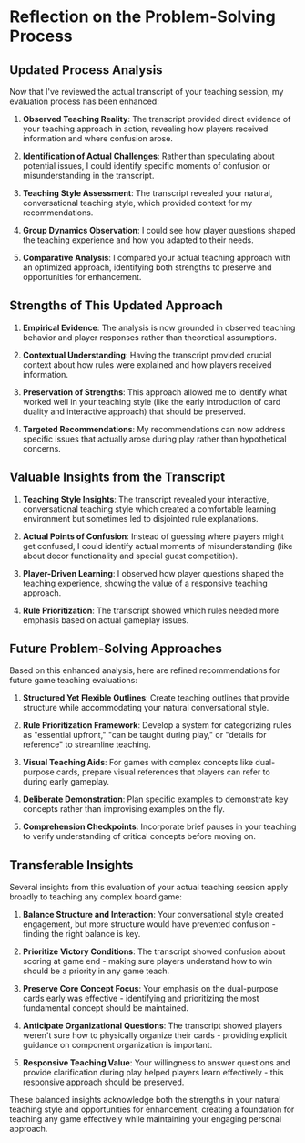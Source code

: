# Reflection on the Problem-Solving Process

## Updated Process Analysis

Now that I've reviewed the actual transcript of your teaching session, my evaluation process has been enhanced:

1. **Observed Teaching Reality**: The transcript provided direct evidence of your teaching approach in action, revealing how players received information and where confusion arose.

2. **Identification of Actual Challenges**: Rather than speculating about potential issues, I could identify specific moments of confusion or misunderstanding in the transcript.

3. **Teaching Style Assessment**: The transcript revealed your natural, conversational teaching style, which provided context for my recommendations.

4. **Group Dynamics Observation**: I could see how player questions shaped the teaching experience and how you adapted to their needs.

5. **Comparative Analysis**: I compared your actual teaching approach with an optimized approach, identifying both strengths to preserve and opportunities for enhancement.

## Strengths of This Updated Approach

1. **Empirical Evidence**: The analysis is now grounded in observed teaching behavior and player responses rather than theoretical assumptions.

2. **Contextual Understanding**: Having the transcript provided crucial context about how rules were explained and how players received information.

3. **Preservation of Strengths**: This approach allowed me to identify what worked well in your teaching style (like the early introduction of card duality and interactive approach) that should be preserved.

4. **Targeted Recommendations**: My recommendations can now address specific issues that actually arose during play rather than hypothetical concerns.

## Valuable Insights from the Transcript

1. **Teaching Style Insights**: The transcript revealed your interactive, conversational teaching style which created a comfortable learning environment but sometimes led to disjointed rule explanations.

2. **Actual Points of Confusion**: Instead of guessing where players might get confused, I could identify actual moments of misunderstanding (like about decor functionality and special guest competition).

3. **Player-Driven Learning**: I observed how player questions shaped the teaching experience, showing the value of a responsive teaching approach.

4. **Rule Prioritization**: The transcript showed which rules needed more emphasis based on actual gameplay issues.

## Future Problem-Solving Approaches

Based on this enhanced analysis, here are refined recommendations for future game teaching evaluations:

1. **Structured Yet Flexible Outlines**: Create teaching outlines that provide structure while accommodating your natural conversational style.

2. **Rule Prioritization Framework**: Develop a system for categorizing rules as "essential upfront," "can be taught during play," or "details for reference" to streamline teaching.

3. **Visual Teaching Aids**: For games with complex concepts like dual-purpose cards, prepare visual references that players can refer to during early gameplay.

4. **Deliberate Demonstration**: Plan specific examples to demonstrate key concepts rather than improvising examples on the fly.

5. **Comprehension Checkpoints**: Incorporate brief pauses in your teaching to verify understanding of critical concepts before moving on.

## Transferable Insights

Several insights from this evaluation of your actual teaching session apply broadly to teaching any complex board game:

1. **Balance Structure and Interaction**: Your conversational style created engagement, but more structure would have prevented confusion - finding the right balance is key.

2. **Prioritize Victory Conditions**: The transcript showed confusion about scoring at game end - making sure players understand how to win should be a priority in any game teach.

3. **Preserve Core Concept Focus**: Your emphasis on the dual-purpose cards early was effective - identifying and prioritizing the most fundamental concept should be maintained.

4. **Anticipate Organizational Questions**: The transcript showed players weren't sure how to physically organize their cards - providing explicit guidance on component organization is important.

5. **Responsive Teaching Value**: Your willingness to answer questions and provide clarification during play helped players learn effectively - this responsive approach should be preserved.

These balanced insights acknowledge both the strengths in your natural teaching style and opportunities for enhancement, creating a foundation for teaching any game effectively while maintaining your engaging personal approach.
